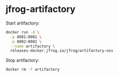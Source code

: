 # jfrog-artifactory

Start artifactory:
```bash
docker run -d \
  -p 8081:8081 \
  -p 8082:8082 \
  --name artifactory \
  releases-docker.jfrog.io/jfrog/artifactory-oss
```

Stop artifactory:
```bash
docker rm -f artifactory
```
